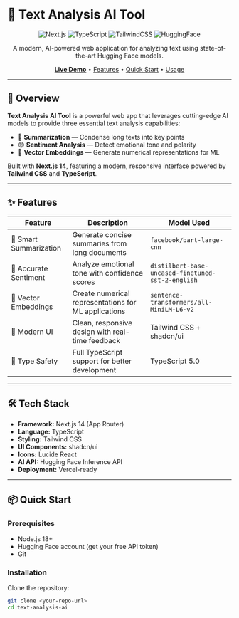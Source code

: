 # 🧠 Text Analysis AI Tool

<div align="center">

![Next.js](https://img.shields.io/badge/Next.js-14-black?style=for-the-badge&logo=next.js)
![TypeScript](https://img.shields.io/badge/TypeScript-5.0-blue?style=for-the-badge&logo=typescript)
![TailwindCSS](https://img.shields.io/badge/Tailwind-CSS-38B2AC?style=for-the-badge&logo=tailwind-css)
![HuggingFace](https://img.shields.io/badge/Hugging%20Face-Models-yellow?style=for-the-badge&logo=huggingface)

A modern, AI-powered web application for analyzing text using state-of-the-art Hugging Face models.

**[Live Demo](#)** • [Features](#-features) • [Quick Start](#-quick-start) • [Usage](#-usage)

</div>

---

## 🚀 Overview

**Text Analysis AI Tool** is a powerful web app that leverages cutting-edge AI models to provide three essential text analysis capabilities:

- 📝 **Summarization** — Condense long texts into key points  
- 😊 **Sentiment Analysis** — Detect emotional tone and polarity  
- 🔢 **Vector Embeddings** — Generate numerical representations for ML  

Built with **Next.js 14**, featuring a modern, responsive interface powered by **Tailwind CSS** and **TypeScript**.

---

## ✨ Features

| Feature | Description | Model Used |
|----------|--------------|------------|
| 🧩 Smart Summarization | Generate concise summaries from long documents | `facebook/bart-large-cnn` |
| 💬 Accurate Sentiment | Analyze emotional tone with confidence scores | `distilbert-base-uncased-finetuned-sst-2-english` |
| 🔢 Vector Embeddings | Create numerical representations for ML applications | `sentence-transformers/all-MiniLM-L6-v2` |
| 🎨 Modern UI | Clean, responsive design with real-time feedback | Tailwind CSS + shadcn/ui |
| 🔐 Type Safety | Full TypeScript support for better development | TypeScript 5.0 |

---

## 🛠️ Tech Stack

- **Framework:** Next.js 14 (App Router)
- **Language:** TypeScript
- **Styling:** Tailwind CSS
- **UI Components:** shadcn/ui
- **Icons:** Lucide React
- **AI API:** Hugging Face Inference API
- **Deployment:** Vercel-ready

---

## 📦 Quick Start

### Prerequisites
- Node.js 18+
- Hugging Face account (get your free API token)
- Git

### Installation

Clone the repository:

```bash
git clone <your-repo-url>
cd text-analysis-ai
